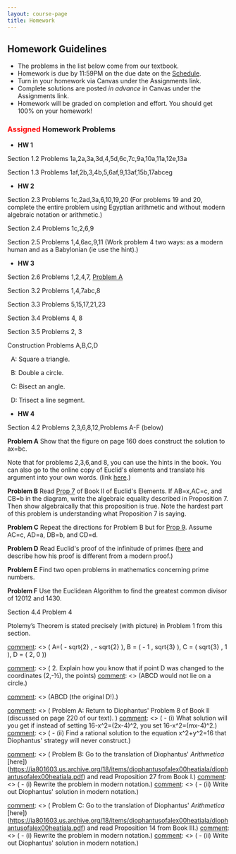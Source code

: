 ```yaml
---
layout: course-page
title: Homework
---
```

[comment]: <> ( <span style="color:red">**This Page is UNDER CONSTRUCTION for SPRING 2025**</span> )

## Homework Guidelines

  * The problems in the list below come from our textbook.
  * Homework is due by 11:59PM on the due date on the [Schedule](https://docs.google.com/spreadsheets/d/e/2PACX-1vRSXy8PBXnJpR7xxhggG7TRmXVr_T20drE4qSHNJthFCJuujuz7XPa606VCXAP73R40e4WRB37YEvSI/pubhtml).  
  * Turn in your homework via Canvas under the Assignments link.
  * Complete solutions are posted _in advance_ in Canvas under the Assignments link. 
  * Homework will be graded on completion and effort.  You should get 100% on your homework!

### <span style="color:red"> Assigned </span> Homework Problems

  * **HW 1**
    
  Section 1.2 Problems 1a,2a,3a,3d,4,5d,6c,7c,9a,10a,11a,12e,13a
  
  Section 1.3 Problems 1af,2b,3,4b,5,6af,9,13af,15b,17abceg

 * **HW 2** 

Section 2.3 Problems 1c,2ad,3a,6,10,19,20 (For problems 19 and 20, complete the entire problem using Egyptian arithmetic and without modern algebraic notation or arithmetic.)

Section 2.4 Problems 1c,2,6,9

Section 2.5 Problems 1,4,6ac,9,11 (Work problem 4 two ways: as a modern human and as a Babylonian (ie use the hint).)

 * **HW 3** 

Section 2.6 Problems 1,2,4,7, [Problem A](assets/homework/HW-s-2-6-Problem-A.pdf)

Section 3.2 Problems 1,4,7abc,8

Section 3.3 Problems 5,15,17,21,23
 
Section 3.4 Problems 4, 8 

Section 3.5 Problems 2, 3

Construction Problems A,B,C,D
 
&nbsp;&nbsp;A: Square a triangle.

&nbsp;&nbsp;B: Double a circle.
 
&nbsp;&nbsp;C: Bisect an angle.
 
&nbsp;&nbsp;D: Trisect a line segment.

* **HW 4**

Section 4.2 Problems 2,3,6,8,12,Problems A-F (below)

**Problem A** Show that the figure on page 160 does construct the solution to ax=bc.

Note that for problems 2,3,6,and 8, you can use the hints in the book. You can also go to the online copy of Euclid's elements and translate his argument into your own words. (link [here](http://aleph0.clarku.edu/~djoyce/elements/elements.html).)

**Problem B** Read [Prop 7](http://aleph0.clarku.edu/~djoyce/elements/bookII/propII7.html) of Book II of Euclid's Elements. If AB=x,AC=c, and CB=b in the diagram, write the algebraic equality described in Proposition 7. Then show algebraically that this proposition is true. Note the hardest part of this problem is understanding what Proposition 7 is saying.

**Problem C** Repeat the directions for Problem B but for [Prop 9](http://aleph0.clarku.edu/~djoyce/elements/bookII/propII9.html). Assume AC=c, AD=a, DB=b, and CD=d.

**Problem D** Read Euclid's proof of the infinitude of primes ([here](http://aleph0.clarku.edu/~djoyce/elements/bookIX/propIX20.html) and describe how his proof is different from a modern proof.)

**Problem E** Find two open problems in mathematics concerning prime numbers. 

**Problem F** Use the Euclidean Algorithm to find the greatest common divisor of 12012 and 1430.

Section 4.4 Problem 4

Ptolemy’s Theorem is stated precisely (with picture) in Problem 1 from this section.

[comment]: <> ( Problem A: Show that Ptolemy’s Theorem applies to every rectangle of sides a and b and then)
[comment]: <> (confirm that the conclusion of Ptolemy’s Theorem is correct for every rectangle.)

[comment]: <> ( Problem B: Let the points A, B, C, and D, have the coordinates below:)

[comment]: <> ( A=( - sqrt{2} , - sqrt{2} ), B = ( - 1 , sqrt{3} ), C = ( sqrt{3} , 1 ), D = ( 2, 0 ))

[comment]: <> ( 1. Show that the points ABCD lie on a circle.)

[comment]: <> ( 2. Explain how you know that if point D was changed to the coordinates (2,-½), the points)
[comment]: <> (ABCD would not lie on a circle.)

[comment]: <> ( 3. Confirm that the conclusion Ptolemy’s Theorem applies to the quadrilateral with corners)
[comment]: <> (ABCD (the original D!).)


[comment]: <> ( Section 4.5 Problems 2,4,5,11)

[comment]: <> ( Problem C: Use modern calculus to find the area of the parabolic segment bounded by y=x^2)
[comment]: <> (and y=x+2)

[comment]: <> ( * **HW 7** )

[comment]: <> ( Section 5.3 Problems 13, 16, 17)

[comment]: <> ( Problem A: Return to Diophantus' Problem 8 of Book II (discussed on page 220 of our text). )
[comment]: <> ( - (i) What solution will you get if instead of setting 16-x^2=(2x-4)^2, you set 16-x^2=(mx-4)^2.)
[comment]: <> ( - (ii) Find a rational solution to the equation x^2+y^2=16 that Diophantus' strategy will never construct.)

[comment]: <> ( Problem B: Go to the translation of Diophantus' *Arithmetica* [here])(https://ia801603.us.archive.org/18/items/diophantusofalex00heatiala/diophantusofalex00heatiala.pdf) and read Proposition 27 from Book I.)
[comment]: <> ( - (i) Rewrite the problem in modern notation.)
[comment]: <> ( - (ii) Write out Diophantus' solution in modern notation.)

[comment]: <> ( Problem C: Go to the translation of Diophantus' *Arithmetica* [here])(https://ia801603.us.archive.org/18/items/diophantusofalex00heatiala/diophantusofalex00heatiala.pdf) and read Proposition 14 from Book III.)
[comment]: <> ( - (i) Rewrite the problem in modern notation.)
[comment]: <> ( - (ii) Write out Diophantus' solution in modern notation.)

[comment]: <> ( Section 5.5 Problems 2, 6, 7)

[comment]: <> ( * **HW 8**)

[comment]: <> ( Section 6.2 Problems 1,2)

[comment]: <> ( Section 7.3 Problems 1a, 3ab, 5)

[comment]: <> ( Section 8.2 Problem 3  )

